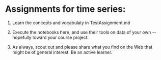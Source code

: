 # Assignments for time series: 

1. Learn the concepts and vocabulaty in TestAssignment.md

2. Execute the notebooks here, and use their tools on data of your own -- hopefully toward your course project. 

3. As always, scout out and please share what you find on the Web that might be of general interest. Be an active learner. 

